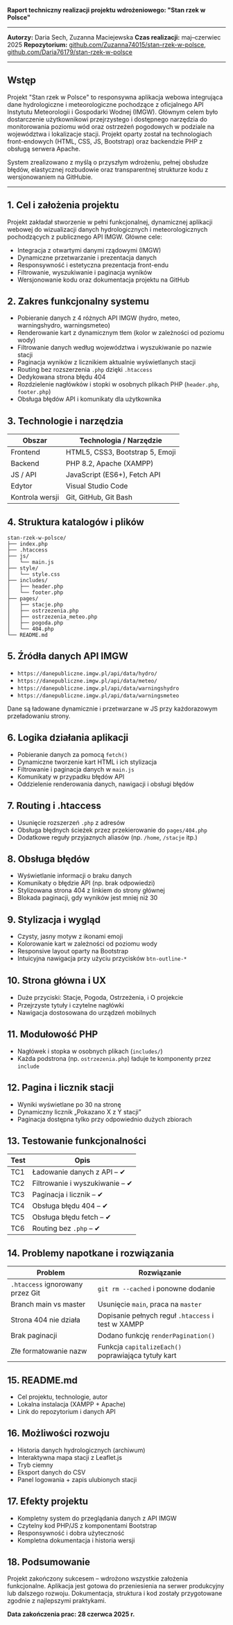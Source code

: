 **Raport techniczny realizacji projektu wdrożeniowego: "Stan rzek w Polsce"**

---

**Autorzy:** Daria Sech, Zuzanna Maciejewska
**Czas realizacji:** maj–czerwiec 2025
**Repozytorium:** [github.com/Zuzanna74015/stan-rzek-w-polsce](https://github.com/Zuzanna74015/stan-rzek-w-polsce),
[github.com/Daria76179/stan-rzek-w-polsce](https://github.com/Daria76179/stan-rzek-w-polsce)

---

## Wstęp

Projekt "Stan rzek w Polsce" to responsywna aplikacja webowa integrująca dane hydrologiczne i meteorologiczne pochodzące z oficjalnego API Instytutu Meteorologii i Gospodarki Wodnej (IMGW). Głównym celem było dostarczenie użytkownikowi przejrzystego i dostępnego narzędzia do monitorowania poziomu wód oraz ostrzeżeń pogodowych w podziale na województwa i lokalizacje stacji. Projekt oparty został na technologiach front-endowych (HTML, CSS, JS, Bootstrap) oraz backendzie PHP z obsługą serwera Apache.

System zrealizowano z myślą o przyszłym wdrożeniu, pełnej obsłudze błędów, elastycznej rozbudowie oraz transparentnej strukturze kodu z wersjonowaniem na GitHubie.

---

## 1. Cel i założenia projektu

Projekt zakładał stworzenie w pełni funkcjonalnej, dynamicznej aplikacji webowej do wizualizacji danych hydrologicznych i meteorologicznych pochodzących z publicznego API IMGW. Główne cele:

* Integracja z otwartymi danymi rządowymi (IMGW)
* Dynamiczne przetwarzanie i prezentacja danych
* Responsywność i estetyczna prezentacja front-endu
* Filtrowanie, wyszukiwanie i paginacja wyników
* Wersjonowanie kodu oraz dokumentacja projektu na GitHub

## 2. Zakres funkcjonalny systemu

* Pobieranie danych z 4 różnych API IMGW (hydro, meteo, warningshydro, warningsmeteo)
* Renderowanie kart z dynamicznym tłem (kolor w zależności od poziomu wody)
* Filtrowanie danych według województwa i wyszukiwanie po nazwie stacji
* Paginacja wyników z licznikiem aktualnie wyświetlanych stacji
* Routing bez rozszerzenia `.php` dzięki `.htaccess`
* Dedykowana strona błędu 404
* Rozdzielenie nagłówków i stopki w osobnych plikach PHP (`header.php`, `footer.php`)
* Obsługa błędów API i komunikaty dla użytkownika

## 3. Technologie i narzędzia

| Obszar          | Technologia / Narzędzie         |
| --------------- | ------------------------------- |
| Frontend        | HTML5, CSS3, Bootstrap 5, Emoji |
| Backend         | PHP 8.2, Apache (XAMPP)         |
| JS / API        | JavaScript (ES6+), Fetch API    |
| Edytor          | Visual Studio Code              |
| Kontrola wersji | Git, GitHub, Git Bash           |

## 4. Struktura katalogów i plików

```
stan-rzek-w-polsce/
├── index.php
├── .htaccess
├── js/
│   └── main.js
├── style/
│   └── style.css
├── includes/
│   ├── header.php
│   └── footer.php
├── pages/
│   ├── stacje.php
│   ├── ostrzezenia.php
│   ├── ostrzezenia_meteo.php
│   ├── pogoda.php
│   └── 404.php
└── README.md
```

## 5. Źródła danych API IMGW

* `https://danepubliczne.imgw.pl/api/data/hydro/`
* `https://danepubliczne.imgw.pl/api/data/meteo/`
* `https://danepubliczne.imgw.pl/api/data/warningshydro`
* `https://danepubliczne.imgw.pl/api/data/warningsmeteo`

Dane są ładowane dynamicznie i przetwarzane w JS przy każdorazowym przeładowaniu strony.

## 6. Logika działania aplikacji

* Pobieranie danych za pomocą `fetch()`
* Dynamiczne tworzenie kart HTML i ich stylizacja
* Filtrowanie i paginacja danych w `main.js`
* Komunikaty w przypadku błędów API
* Oddzielenie renderowania danych, nawigacji i obsługi błędów

## 7. Routing i .htaccess

* Usunięcie rozszerzeń `.php` z adresów
* Obsługa błędnych ścieżek przez przekierowanie do `pages/404.php`
* Dodatkowe reguły przyjaznych aliasów (np. `/home`, `/stacje` itp.)

## 8. Obsługa błędów

* Wyświetlanie informacji o braku danych
* Komunikaty o błędzie API (np. brak odpowiedzi)
* Stylizowana strona 404 z linkiem do strony głównej
* Blokada paginacji, gdy wyników jest mniej niż 30

## 9. Stylizacja i wygląd

* Czysty, jasny motyw z ikonami emoji
* Kolorowanie kart w zależności od poziomu wody
* Responsive layout oparty na Bootstrap
* Intuicyjna nawigacja przy użyciu przycisków `btn-outline-*`

## 10. Strona główna i UX

* Duże przyciski: Stacje, Pogoda, Ostrzeżenia, ℹ O projekcie
* Przejrzyste tytuły i czytelne nagłówki
* Nawigacja dostosowana do urządzeń mobilnych

## 11. Modułowość PHP

* Nagłówek i stopka w osobnych plikach (`includes/`)
* Każda podstrona (np. `ostrzezenia.php`) ładuje te komponenty przez `include`

## 12. Pagina i licznik stacji

* Wyniki wyświetlane po 30 na stronę
* Dynamiczny licznik „Pokazano X z Y stacji”
* Paginacja dostępna tylko przy odpowiednio dużych zbiorach

## 13. Testowanie funkcjonalności

| Test | Opis                            |
| ---- | ------------------------------- |
| TC1  | Ładowanie danych z API – ✔︎     |
| TC2  | Filtrowanie i wyszukiwanie – ✔︎ |
| TC3  | Paginacja i licznik – ✔︎        |
| TC4  | Obsługa błędu 404 – ✔︎          |
| TC5  | Obsługa błędu fetch – ✔︎        |
| TC6  | Routing bez `.php` – ✔︎         |

## 14. Problemy napotkane i rozwiązania

| Problem                          | Rozwiązanie                                         |
| -------------------------------- | --------------------------------------------------- |
| `.htaccess` ignorowany przez Git | `git rm --cached` i ponowne dodanie                 |
| Branch main vs master            | Usunięcie `main`, praca na `master`                 |
| Strona 404 nie działa            | Dopisanie pełnych reguł `.htaccess` i test w XAMPP  |
| Brak paginacji                   | Dodano funkcję `renderPagination()`                 |
| Złe formatowanie nazw            | Funkcja `capitalizeEach()` poprawiająca tytuły kart |

## 15. README.md

* Cel projektu, technologie, autor
* Lokalna instalacja (XAMPP + Apache)
* Link do repozytorium i danych API

## 16. Możliwości rozwoju

* Historia danych hydrologicznych (archiwum)
* Interaktywna mapa stacji z Leaflet.js
* Tryb ciemny
* Eksport danych do CSV
* Panel logowania + zapis ulubionych stacji

## 17. Efekty projektu

* Kompletny system do przeglądania danych z API IMGW
* Czytelny kod PHP/JS z komponentami Bootstrap
* Responsywność i dobra użyteczność
* Kompletna dokumentacja i historia wersji

## 18. Podsumowanie

Projekt zakończony sukcesem – wdrożono wszystkie założenia funkcjonalne. Aplikacja jest gotowa do przeniesienia na serwer produkcyjny lub dalszego rozwoju. Dokumentacja, struktura i kod zostały przygotowane zgodnie z najlepszymi praktykami.

**Data zakończenia prac: 28 czerwca 2025 r.**
